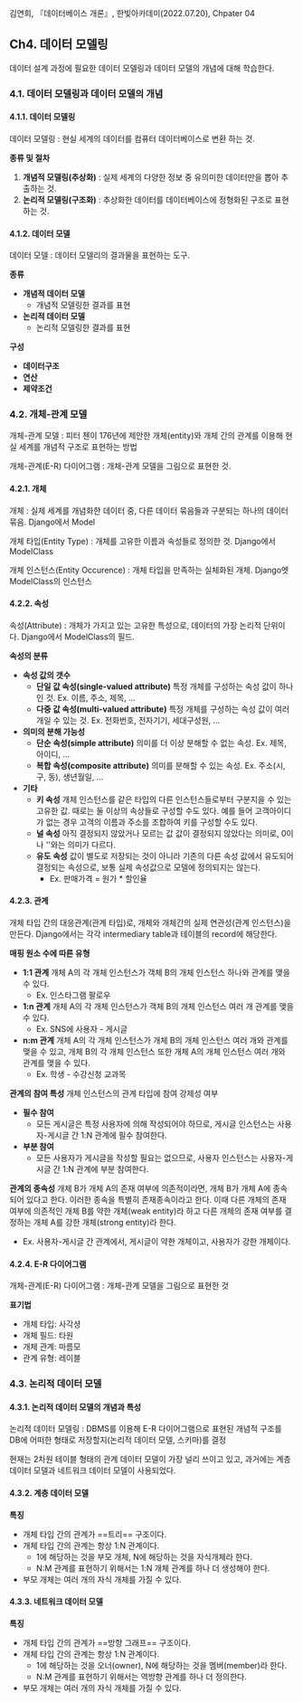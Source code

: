 김연희, 『데이터베이스 개론』, 한빛아카데미(2022.07.20), Chpater 04

## Ch4. 데이터 모델링
데이터 설계 과정에 필요한 데이터 모델링과 데이터 모델의 개념에 대해 학습한다.

### 4.1. 데이터 모델링과 데이터 모델의 개념

#### 4.1.1. 데이터 모델링
데이터 모델링
: 현실 세계의 데이터를 컴퓨터 데이터베이스로 변환 하는 것.

**종류 및 절차**
1. **개념적 모델링(추상화)**
: 실제 세계의 다양한 정보 중 유의미한 데이터만을 뽑아 추출하는 것.
2. **논리적 모델링(구조화)**
: 추상화한 데이터를 데이터베이스에 정형화된 구조로 표현하는 것.

#### 4.1.2. 데이터 모델
데이터 모델
: 데이터 모델리의 결과물을 표현하는 도구.

**종류**
* **개념적 데이터 모델**
  * 개념적 모델링한 결과를 표현
* **논리적 데이터 모델**
  * 논리적 모델링한 결과를 표현

**구성**
* **데이터구조**
* **연산**
* **제약조건**

### 4.2. 개체-관계 모델
개체-관계 모델
: 피터 첸이 176년에 제안한 개체(entity)와 개체 간의 관계를 이용해 현실 세계를 개념적 구조로 표현하는 방법

개체-관계(E-R) 다이어그램
: 개체-관계 모델을 그림으로 표현한 것.

#### 4.2.1. 개체
개체
: 실제 세계를 개념화한 데이터 중, 다른 데이터 묶음들과 구분되는 하나의 데이터 묶음. Django에서 Model

개체 타입(Entity Type)
: 개체를 고유한 이름과 속성들로 정의한 것. Django에서 ModelClass

개체 인스턴스(Entity Occurence)
: 개체 타입을 만족하는 실체화된 개체. Django엣 ModelClass의 인스턴스

#### 4.2.2. 속성
속성(Attribute)
: 개체가 가지고 있는 고유한 특성으로, 데이터의 가장 논리적 단위이다. Django에서 ModelClass의 필드. 

**속성의 분류**
* **속성 값의 갯수**
  * **단일 값 속성(single-valued attribute)**
    특정 개체를 구성하는 속성 값이 하나인 것. Ex. 이름, 주소, 제목, ...
  * **다중 값 속성(multi-valued attribute)**
    특정 개체를 구성하는 속성 값이 여러개일 수 있는 것. Ex. 전화번호, 전자기기, 세대구성원, ...
* **의미의 분해 가능성**
  * **단순 속성(simple attribute)**
    의미를 더 이상 분해할 수 없는 속성. Ex. 제목, 아이디, ...
  * **복합 속성(composite attribute)**
    의미를 분해할 수 있는 속성. Ex. 주소(시, 구, 동), 생년월일, ...
* **기타**
  * **키 속성**
    개체 인스턴스를 같은 타입의 다른 인스턴스들로부터 구분지을 수 있는 고유한 값.
    때로는 둘 이상의 속상들로 구성할 수도 있다. 예를 들어 고객아이디가 없는 경우 고객의 이름과 주소를 조합하여 키를 구성할 수도 있다.
  * **널 속성**
    아직 결정되지 않았거나 모르는 값
    값이 결정되지 않았다는 의미로, 0이나 ''와는 의미가 다르다.
  * **유도 속성**
    값이 별도로 저장되는 것이 아니라 기존의 다른 속성 값에서 유도되어 결정되는 속성으로, 보통 실제 속성값으로 모델에 정의되지는 않는다.
    * Ex. 판매가격 = 원가 * 할인율

#### 4.2.3. 관계
개체 타입 간의 대응관계(관계 타입)로, 개체와 개체간의 실제 연관성(관계 인스턴스)을 만든다.
Django에서는 각각 intermediary table과 테이블의 record에 해당한다.

**매핑 원소 수에 따른 유형**
* **1:1 관계**
  개체 A의 각 개체 인스턴스가 객체 B의 개체 인스턴스 하나와 관계를 맺을 수 있다.
  * Ex. 인스타그램 팔로우
* **1:n 관계**
  개체 A의 각 개체 인스턴스가 객체 B의 개체 인스턴스 여러 개 관계를 맺을 수 있다.
  * Ex. SNS에 사용자 - 게시글
* **n:m 관계**
  개체 A의 각 개체 인스턴스가 개체 B의 개체 인스턴스 여러 개와 관계를 맺을 수 있고, 개체 B의 각 개체 인스턴스 또한 개체 A의 개체 인스턴스 여러 개와 관계를 맺을 수 있다.
  * Ex. 학생 - 수강신청 교과목

**관계의 참여 특성**
개체 인스턴스의 관계 타입에 참여 강제성 여부
* **필수 참여**
  * 모든 게시글은 특정 사용자에 의해 작성되어야 하므로, 게시글 인스턴스는 사용자-게시글 간 1:N 관계에 필수 참여한다.
* **부분 참여**
  * 모든 사용자가 게시글을 작성할 필요는 없으므로, 사용자 인스턴스는 사용자-게시글 간 1:N 관계에 부분 참여한다.

**관계의 종속성**
개체 B가 개체 A의 존재 여부에 의존적이라면, 개체 B가 개체 A에 종속되어 있다고 한다. 이러한 종속을 특별히 존재종속이라고 한다.
이때 다른 개체의 존재 여부에 의존적인 개체 B를 약한 개체(weak entity)라 하고 다른 개체의 존재 여부를 결정하는 개체 A를 강한 개체(strong entity)라 한다.
* Ex. 사용자-게시글 간 관계에서, 게시글이 약한 개체이고, 사용자가 강한 개체이다.

#### 4.2.4. E-R 다이어그램
개체-관계(E-R) 다이어그램
: 개체-관계 모델을 그림으로 표현한 것

**표기법**
* 개체 타입: 사각셩
* 개체 필드: 타원
* 개체 관계: 마름모
* 관계 유형: 레이블

### 4.3. 논리적 데이터 모델

#### 4.3.1. 논리적 데이터 모델의 개념과 특성
논리적 데이터 모델링
: DBMS를 이용해 E-R 다이어그램으로 표현된 개념적 구조를 DB에 어떠한 형태로 저장할지(논리적 데이터 모델, 스키마)를 결정

현재는 2차원 테이블 형태의 관계 데이터 모델이 가장 널리 쓰이고 있고, 과거에는 계층 데이터 모델과 네트워크 데이터 모델이 사용되었다.

#### 4.3.2. 계층 데이터 모델
**특징**
* 개체 타입 간의 관계가 ==트리== 구조이다. 
* 개체 타입 간의 관계는 항상 1:N 관계이다.
  * 1에 해당하는 것을 부모 개체, N에 해당하는 것을 자식개체라 한다.
  * N:M 관계를 표현하기 위해서는 1:N 개체 관계를 하나 더 생성해야 한다.
* 부모 개체는 여러 개의 자식 개체를 가질 수 있다.

#### 4.3.3. 네트워크 데이터 모델
**특징**
* 개체 타입 간의 관계가 ==방향 그래프== 구조이다. 
* 개체 타입 간의 관계는 항상 1:N 관계이다.
  * 1에 해당하는 것을 오너(owner), N에 해당하는 것을 멤버(member)라 한다.
  * N:M 관계를 표현하기 위해서는 역방향 관계를 하나 더 정의한다.
* 부모 개체는 여러 개의 자식 개체를 가질 수 있다.

